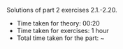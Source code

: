 Solutions of part 2 exercises 2.1.-2.20.

- Time taken for theory: 00:20
- Time taken for exercises: 1 hour
- Total time taken for the part: ~